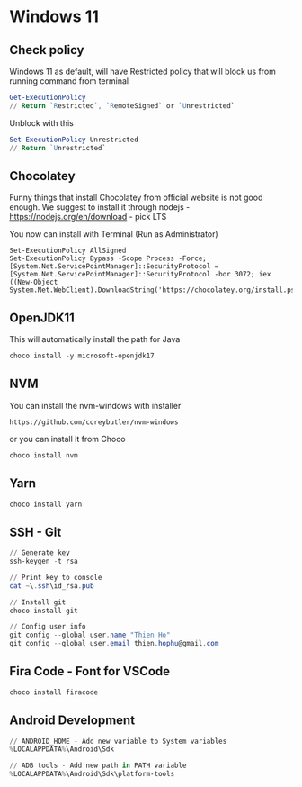 # Windows 11

## Check policy

Windows 11 as default, will have Restricted policy that will block us from running command from terminal

``` Powershell
Get-ExecutionPolicy
// Return `Restricted`, `RemoteSigned` or `Unrestricted`
```

Unblock with this

``` Powershell
Set-ExecutionPolicy Unrestricted
// Return `Unrestricted`
```

## Chocolatey

Funny things that install Chocolatey from official website is not good enough.
We suggest to install it through nodejs - <https://nodejs.org/en/download> - pick LTS

You now can install with Terminal (Run as Administrator)

```
Set-ExecutionPolicy AllSigned
Set-ExecutionPolicy Bypass -Scope Process -Force; [System.Net.ServicePointManager]::SecurityProtocol = [System.Net.ServicePointManager]::SecurityProtocol -bor 3072; iex ((New-Object System.Net.WebClient).DownloadString('https://chocolatey.org/install.ps1'))
```

## OpenJDK11

This will automatically install the path for Java

``` Powershell
choco install -y microsoft-openjdk17
```

## NVM

You can install the nvm-windows with installer
```
https://github.com/coreybutler/nvm-windows
```

or you can install it from Choco

``` Powershell
choco install nvm
```

## Yarn

``` Powershell
choco install yarn
```

## SSH - Git

``` Powershell
// Generate key
ssh-keygen -t rsa

// Print key to console
cat ~\.ssh\id_rsa.pub

// Install git
choco install git

// Config user info
git config --global user.name "Thien Ho"
git config --global user.email thien.hophu@gmail.com
```

## Fira Code - Font for VSCode

``` Powershell
choco install firacode
```

## Android Development

``` Powershell
// ANDROID_HOME - Add new variable to System variables
%LOCALAPPDATA%\Android\Sdk

// ADB tools - Add new path in PATH variable
%LOCALAPPDATA%\Android\Sdk\platform-tools
```
